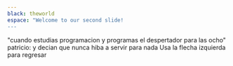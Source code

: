 ```yaml
---
black: theworld
espace: "Welcome to our second slide!
---
```

"cuando estudias programacion y programas el despertador para las ocho"  patricio: y decian que  nunca hiba a servir para nada
Usa la flecha izquierda para regresar
